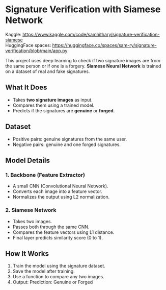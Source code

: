 # Signature Verification with Siamese Network
Kaggle: https://www.kaggle.com/code/samhithary/signature-verification-siamese  
HuggingFace spaces: https://huggingface.co/spaces/sam-ry/signature-verification/blob/main/app.py  

This project uses deep learning to check if two signature images are from the same person or if one is a forgery. **Siamese Neural Network** is trained on a dataset of real and fake signatures.

## What It Does

* Takes **two signature images** as input.
* Compares them using a trained model.
* Predicts if the signatures are **genuine** or **forged**.

## Dataset
* Positive pairs: genuine signatures from the same user.
* Negative pairs: genuine and one forged signatures.

## Model Details

### 1. **Backbone (Feature Extractor)**

* A small CNN (Convolutional Neural Network).
* Converts each image into a feature vector.
* Normalizes the output using L2 normalization.

### 2. **Siamese Network**

* Takes two images.
* Passes both through the same CNN.
* Compares the feature vectors using L1 distance.
* Final layer predicts similarity score (0 to 1).

## How It Works

1. Train the model using the signature dataset.
2. Save the model after training.
3. Use a function to compare any two images.
4. Output: Prediction: Genuine or Forged
